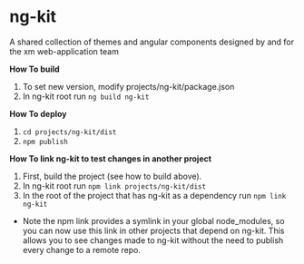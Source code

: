 # ng-kit
A shared collection of themes and angular components designed by and for the xm web-application team

**How To build**
1. To set new version, modify projects/ng-kit/package.json
2. In ng-kit root run `ng build ng-kit`

**How To deploy**
1. `cd projects/ng-kit/dist` 
2. `npm publish`

**How To link ng-kit to test changes in another project**
1. First, build the project (see how to build above).
2. In ng-kit root run `npm link projects/ng-kit/dist`
3. In the root of the project that has ng-kit as a dependency run `npm link ng-kit`
* Note the npm link provides a symlink in your global node_modules, so you can now use this link in
 other projects that depend on ng-kit.  This allows you to see changes made to ng-kit 
 without the need to publish every change to a remote repo.
